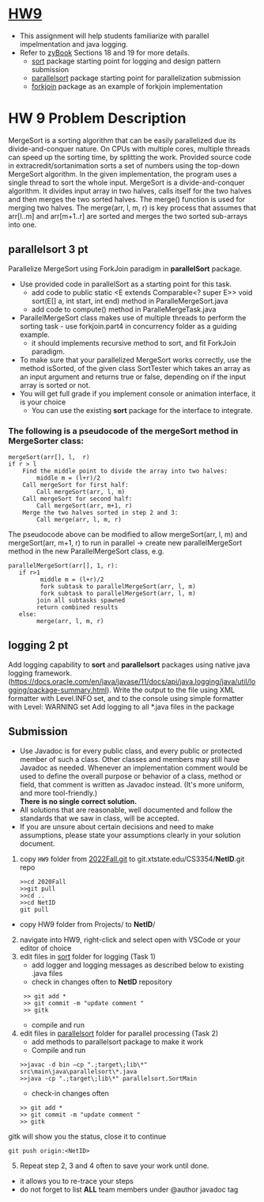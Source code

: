 # [HW9](https://canvas.txstate.edu/courses/1993332/assignments/27480114)

* This assignment will help students familiarize with parallel impelmentation and java logging. 
* Refer to [zyBook](https://learn.zybooks.com/zybook/TXSTATECS3354TesicFall2022) Sections 18 and 19 for more details. 
  * [sort](sort) package starting point for logging and design pattern submission
  * [parallelsort](parallelsort) package starting point for parallelization submission 
  * [forkjoin](https://git.txstate.edu/CS3354/2022Fall/tree/main/Examples/moreJava/src/main/java/forkjoin) package as an example of forkjoin implementation

# HW 9 Problem Description

MergeSort is a sorting algorithm that can be easily parallelized due its divide-and-conquer nature. On CPUs with multiple cores, multiple threads can speed up the sorting time, by splitting the work. Provided source code in extracredit/sortanimation sorts a set of numbers using the top-down MergeSort  algorithm. In the given implementation, the program uses a single thread to sort the whole input.  MergeSort is a divide-and-conquer algorithm. It divides input array in two halves, calls itself for the two halves and then merges the two sorted halves. The merge() function is used for merging two halves. The merge(arr, l, m, r) is key process that assumes that arr[l..m] and arr[m+1..r] are sorted and merges the two sorted sub-arrays into one.

##  parallelsort 3 pt 

Parallelize MergeSort using ForkJoin paradigm in **parallelSort** package.  
* Use provided code in parallelSort as a starting point for this task.  
  * add code to  public static <E extends Comparable<? super E>> void sort(E[] a, int start, int end) method in ParalleMergeSort.java
  * add code to compute() method in ParalleMergeTask.java
* ParallelMergeSort class makes use of multiple threads to perform the sorting task - use forkjoin.part4 in concurrency folder as a guiding example. 
  * it  should implements recursive method to sort, and fit ForkJoin paradigm. 
* To make sure that your parallelized MergeSort works correctly, use the method isSorted, of the given class SortTester which takes an array as an input argument and returns true or false, depending on if the input array is sorted or not.
* You will get full grade if you implement console or animation interface, it is your choice 
  * You can use the existing **sort** package for the interface to integrate. 
  
### The following is a pseudocode of the mergeSort method in MergeSorter class: 

```
mergeSort(arr[], l,  r)
if r > l
    Find the middle point to divide the array into two halves:  
        middle m = (l+r)/2
    Call mergeSort for first half:   
        Call mergeSort(arr, l, m)
    Call mergeSort for second half:
        Call mergeSort(arr, m+1, r)
    Merge the two halves sorted in step 2 and 3:
        Call merge(arr, l, m, r)	
```

 
The pseudocode above can be modified to allow mergeSort(arr, l, m) and mergeSort(arr, m+1, r) to run in parallel -> create new parallelMergeSort method in the new ParallelMergeSort class, e.g. 

```
parallelMergeSort(arr[], 1, r):
   if r>1
         middle m = (l+r)/2
         fork subtask to parallelMergeSort(arr, l, m)
         fork subtask to parallelMergeSort(arr, l, m)
        join all subtasks spawned 
        return combined results
   else: 
        merge(arr, l, m, r)
```

## logging 2 pt  

Add logging capability to **sort** and **parallelsort** packages using native java logging framework.  
(https://docs.oracle.com/en/java/javase/11/docs/api/java.logging/java/util/logging/package-summary.html).
Write the output to the file using XML formatter with Level.INFO set, and to the console using simple formatter with Level: WARNING set 
Add logging to all *.java files in the package 

## Submission 
* Use Javadoc is for every public class, and every public or protected member of such a class. Other classes and members may still have Javadoc as needed. Whenever an implementation comment would be used to define the overall purpose or behavior of a class, method or field, that comment is written as Javadoc instead. (It's more uniform, and more tool-friendly.)  
**There is no single correct solution.** 
* All solutions that are reasonable, well documented and follow the standards that we saw in class, will be accepted. 
* If you are unsure about certain decisions and need to make assumptions, please state your assumptions clearly in your solution document.

1. copy ```HW9``` folder from [2022Fall.git](https://git.txstate.edu/CS3354/2022Fall/tree/main/Projects/HW9) to git.xtstate.edu/CS3354/**NetID**.git repo
	```
	>>cd 2020Fall
	>>git pull
	>>cd ..
	>>cd NetID
	git pull
	```
* copy HW9 folder from  Projects/ to **NetID**/

2. navigate into HW9, right-click and select open with VSCode or your editor of choice
3. edit files in [sort](sort) folder for logging (Task 1) 
   * add logger and logging messages as described below to existing .java files 
   * check in changes often to  **NetID** repository 
   ``` 
	>> git add *
	>> git commit -m "update comment "
	>> gitk
	```
   * compile and run 
4. edit files in [parallelsort](parallelsort) folder for parallel processing (Task 2)
   * add methods to parallelsort package to make it work 
   * Compile and run 
	```
	>>javac -d bin –cp ".;target\;lib\*"  src\main\java\parallelsort\*.java
	>>java -cp ".;target\;lib\*" parallelsort.SortMain
	```
	* check-in changes often 
	``` 
	>> git add *
	>> git commit -m "update comment "
	>> gitk
	```
gitk will show you the status, close it to continue
```
git push origin:<NetID>
```

5. Repeat step 2, 3 and 4 often to save your work until done. 
  * it allows you to re-trace your steps
  * do not forget to list **ALL** team members under @author javadoc tag






